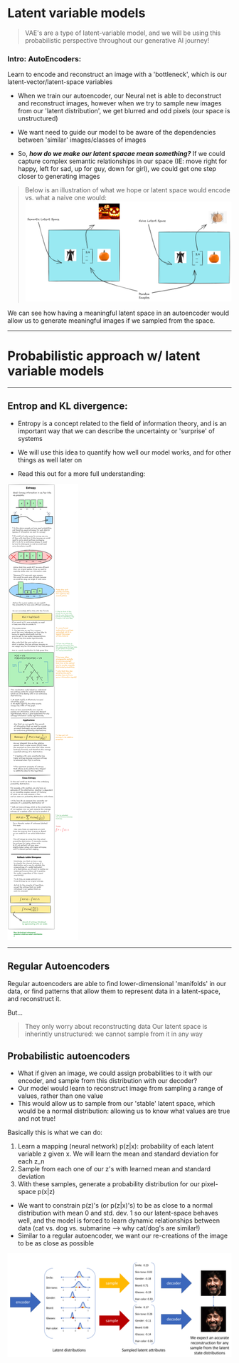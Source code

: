 # Latent variable models

> VAE's are a type of latent-variable model, and we will be using this probabilistic perspective throughout our generative AI journey!

### Intro: AutoEncoders:
Learn to encode and reconstruct an image with a 'bottleneck', which is our latent-vector/latent-space variables

- When we train our autoencoder, our Neural net is able to deconstruct and reconstruct images, however when we try to sample new images from our 'latent distribution', we get blurred and odd pixels (our space is unstructured)

- We want  need to guide our model to be aware of the dependencies between 'similar' images/classes of images

- So, ***how do we make our latent spacae mean something?*** If we could capture complex semantic relationships in our space (IE: move right for happy, left for sad, up for guy, down for girl), we could get one step closer to generating images

>
> Below is an illustration of what we hope or latent space would encode vs. what a naive one would:
![latentspaces](latentspacecomp.png)

We can see how having a meaningful latent space in an autoencoder would allow us to generate meaningful images if we sampled from the space.

--------------------------------------------------------------------------

# Probabilistic approach w/ latent variable models

----------------------------------------------------------

## Entrop and KL divergence:

- Entropy is a concept related to the field of information theory, and is an important way that we can describe the uncertainty or 'surprise' of systems

- We will use this idea to quantify how well our model works, and for other things as well later on

- Read this out for a more full understanding:

![Entropy-Through-KL](entropy-through-kl.png)

-------------------------------------------------------------------------------------

## Regular Autoencoders

Regular autoencoders are able to find lower-dimensional 'manifolds' in our data, or find patterns that allow them to represent data in a latent-space, and reconstruct it.

But...
> They only worry about reconstructing data
> Our latent space is inherintly unstructured: we cannot sample from it in any way

## Probabilistic autoencoders
- What if given an image, we could assign probabilities to it with our encoder, and sample from this distribution with our decoder?
- Our model would learn to reconstruct image from sampling a range of values, rather than one value
- This would allow us to sample from our 'stable' latent space, which would be a normal distribution: allowing us to know what values are true and not true!

Basically this is what we can do:
1. Learn a mapping (neural network) p(z|x): probability of each latent variable z given x. We will learn the mean and standard deviation for each z_n
2. Sample from each one of our z's with learned mean and standard deviation
3. With these samples, generate a probability distribution for our pixel-space p(x|z)
- We want to constrain p(z)'s (or p(z|x)'s) to be as close to a normal distribution with mean 0 and std. dev. 1 so our latent-space behaves well, and the model is forced to learn dynamic relationships between data (cat vs. dog vs. submarine --> why cat/dog's are similar!)
- Similar to a regular autoencoder, we want our re-creations of the image to be as close as possible

![Example](latent-distributionz.png)

